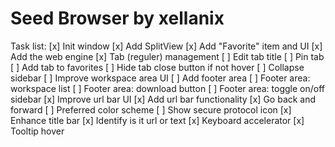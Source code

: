# Seed Browser by xellanix

Task list:
[x] Init window
[x] Add SplitView
[x] Add "Favorite" item and UI
[x] Add the web engine
[x] Tab (reguler) management
[ ] Edit tab title
[ ] Pin tab
[ ] Add tab to favorites
[ ] Hide tab close button if not hover
[ ] Collapse sidebar
[ ] Improve workspace area UI
[ ] Add footer area
[ ] Footer area: workspace list
[ ] Footer area: download button
[ ] Footer area: toggle on/off sidebar
[x] Improve url bar UI
[x] Add url bar functionality
[x] Go back and forward
[ ] Preferred color scheme
[ ] Show secure protocol icon
[x] Enhance title bar
[x] Identify is it url or text
[x] Keyboard accelerator
[x] Tooltip hover